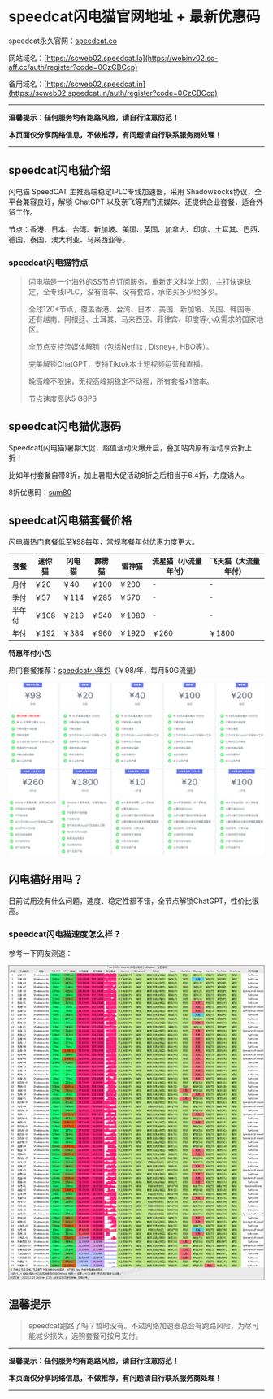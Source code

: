 # speedcat闪电猫官网地址 + 最新优惠码

speedcat永久官网：[speedcat.co](https://webinv02.sc-aff.cc/auth/register?code=0CzCBCcp)

网站域名：[https://scweb02.speedcat.la](https://webinv02.sc-aff.cc/auth/register?code=0CzCBCcp)

备用域名：[https://scweb02.speedcat.in](https://scweb02.speedcat.in/auth/register?code=0CzCBCcp)

---

**温馨提示：任何服务均有跑路风险，请自行注意防范！**

**本页面仅分享网络信息，不做推荐，有问题请自行联系服务商处理！**

---

## speedcat闪电猫介绍

闪电猫 SpeedCAT 主推高端稳定IPLC专线加速器，采用 Shadowsocks协议，全平台兼容良好，解锁 ChatGPT 以及奈飞等热门流媒体。还提供企业套餐，适合外贸工作。

节点：香港、日本、台湾、新加坡、美国、英国、加拿大、印度、土耳其、巴西、德国、泰国、澳大利亚、马来西亚等。

### speedcat闪电猫特点

>闪电猫是一个海外的SS节点订阅服务，重新定义科学上网，主打快速稳定，全专线IPLC，没有倍率、没有套路，承诺买多少给多少。
>
>全球120+节点，覆盖香港、台湾、日本、美国、新加坡、英国、韩国等，还有越南、阿根廷、土耳其、马来西亚、菲律宾、印度等小众需求的国家地区。
>
>全节点支持流媒体解锁（包括Netflix , Disney+, HBO等）。
>
>完美解锁ChatGPT，支持Tiktok本土短视频运营和直播。
>
>晚高峰不限速，无视高峰期稳定不动摇，所有套餐x1倍率。
>
>节点速度高达5 GBPS

## speedcat闪电猫优惠码

Speedcat(闪电猫)暑期大促，超值活动火爆开启，叠加站内原有活动享受折上折！

比如年付套餐自带8折，加上暑期大促活动8折之后相当于6.4折，力度诱人。

8折优惠码：[sum80](https://webinv02.sc-aff.cc/auth/register?code=0CzCBCcp)

## speedcat闪电猫套餐价格

闪电猫热门套餐低至¥98每年，常规套餐年付优惠力度更大。

|套餐|迷你猫|闪电猫|霹雳猫|雷神猫|流星猫（小流量年付）|飞天猫（大流量年付）|
|----|----|----|----|----|----|----|
|月付|￥20|￥40|￥100|￥200| - | - |
|季付|￥57|￥114|￥285|￥570| - | - |
|半年付|￥108|￥216|￥540|￥1080| - | - |
|年付|￥192|￥384|￥960|￥1920|￥260|￥1800|

**特惠年付小包**

热门套餐推荐：[speedcat小年包](https://xuv.cc/out/cat)（￥98/年，每月50G流量）

[![speedcat闪电猫套餐价格](speedcat_20250122_232224.png)](https://xuv.cc/out/cat)

## 闪电猫好用吗？

目前试用没有什么问题，速度、稳定性都不错，全节点解锁ChatGPT，性价比很高。

### speedcat闪电猫速度怎么样？

参考一下网友测速：

[![speedcat闪电猫节点测速](speedcat_20250122_231850.png)](https://xuv.cc/out/cat)

## 温馨提示

> speedcat跑路了吗？暂时没有。不过网络加速器总会有跑路风险，为尽可能减少损失，选购套餐可按月支付。

---

**温馨提示：任何服务均有跑路风险，请自行注意防范！**

**本页面仅分享网络信息，不做推荐，有问题请自行联系服务商处理！**

---

